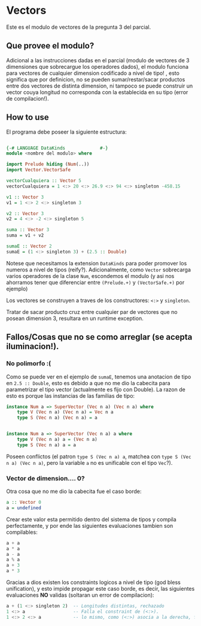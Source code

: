 # Vectors

Este es el modulo de vectores de la pregunta 3 del parcial.

## Que provee el modulo?

Adicional a las instrucciones dadas en el parcial (modulo de vectores de 3 dimensiones que sobrecargue los
operadores dados), el modulo funciona para vectores de cualquier dimension codificado a nivel de tipo! , esto significa que
por definicion, no se pueden sumar/restar/sacar productos entre dos vectores de distinta dimension, ni tampoco se puede
construir un vector couya longitud no corresponda con la establecida en su tipo (error de compilacion!).

## How to use

El programa debe poseer la siguiente estructura:

```haskell

{-# LANGUAGE DataKinds             #-}
module <nombre del modulo> where

import Prelude hiding (Num(..))
import Vector.VectorSafe

vectorCualquiera :: Vector 5
vectorCualquiera = 1 <:> 20 <:> 26.9 <:> 94 <:> singleton -458.15

v1 :: Vector 3
v1 = 1 <:> 2 <:> singleton 3

v2 :: Vector 3
v2 = 4 <:> -2 <:> singleton 5

suma :: Vector 3
suma = v1 + v2

sumaE :: Vector 2
sumaE = (1 <:> singleton 3) + (2.5 :: Double)

```

Notese que necesitamos la extension `DataKinds` para poder promover los numeros a nivel de tipos (reify?). Adicionalmente, como `Vector` sobrecarga varios operadores de la clase `Num`, escondemos el modulo (y asi nos ahorramos tener que diferenciar entre `(Prelude.+)` y `(VectorSafe.+)` por ejemplo)

Los vectores se construyen a traves de los constructores: `<:>` y `singleton`.

Tratar de sacar producto cruz entre cualquier par de vectores que no posean dimension 3, resultara en un runtime exception.


## Fallos/Cosas que no se como arreglar (se acepta iluminacion!).

### No polimorfo :(

Como se puede ver en el ejemplo de `sumaE`, tenemos una anotacion de tipo en `2.5 :: Double`, esto es debido a que no me dio la cabecita para parametrizar
el tipo vector (actualmente es fijo con Double). La razon de esto es porque las instancias de las familias de tipo: 

```haskell
instance Num a => SuperVector (Vec n a) (Vec n a) where
    type V (Vec n a) (Vec n a) = Vec n a
    type S (Vec n a) (Vec n a) = a


instance Num a => SuperVector (Vec n a) a where
    type V (Vec n a) a = (Vec n a)
    type S (Vec n a) a = a
```

Poseen conflictos (el patron `type S (Vec n a) a`, matchea con `type S (Vec n a) (Vec n a)`, pero la variable `a` no es unificable con el tipo `Vec`?).

### Vector de dimension.... 0?

Otra cosa que no me dio la cabecita fue el caso borde:

```haskell
a :: Vector 0
a = undefined
```

Crear este valor esta permitido dentro del sistema de tipos y compila perfectamente, y por ende las siguientes evaluaciones tambien son compilables:

```haskell
a + a
a * a
a - a
a % a
a + 3
a * 3
```

Gracias a dios existen los constraints logicos a nivel de tipo (god bless unification), y esto impide propagar este caso borde, es decir, las siguientes
evaluaciones **NO** validas (soltaran un error de compilacion):

```haskell
a + (1 <:> singleton 2)  -- Longitudes distintas, rechazado
1 <:> a                  -- Falla el constraint de (<:>).
1 <:> 2 <:> a            -- lo mismo, como (<:>) asocia a la derecha, falla en 2 <:> a
```
